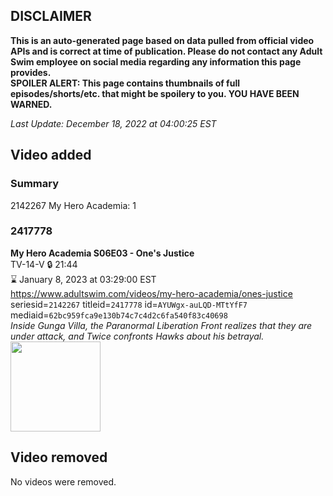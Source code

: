 ## DISCLAIMER
**This is an auto-generated page based on data pulled from official video APIs and is correct at time of publication. Please do not contact any Adult Swim employee on social media regarding any information this page provides.**  
**SPOILER ALERT: This page contains thumbnails of full episodes/shorts/etc. that might be spoilery to you. YOU HAVE BEEN WARNED.**  

_Last Update: December 18, 2022 at 04:00:25 EST_
## Video added
### Summary
2142267 My Hero Academia: 1  
### 2417778
**My Hero Academia S06E03 - One's Justice**  
TV-14-V 🔒 21:44  
⌛ January 8, 2023 at 03:29:00 EST  
https://www.adultswim.com/videos/my-hero-academia/ones-justice  
seriesid=`2142267` titleid=`2417778` id=`AYUWgx-auLQD-MTtYfF7` mediaid=`62bc959fca9e130b74c7c4d2c6fa540f83c40698`  
_Inside Gunga Villa, the Paranormal Liberation Front realizes that they are under attack, and Twice confronts Hawks about his betrayal._  
<a href="https://media.cdn.adultswim.com/uploads/20221217/thumbnails/2_221217194574-myheroacademia116tiny.png"><img src="https://media.cdn.adultswim.com/uploads/20221217/thumbnails/2_221217194574-myheroacademia116tiny.png" height="144px" /></a>
## Video removed
No videos were removed.  

